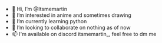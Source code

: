 - 👋 Hi, I’m @Itsmemartin
- 👀 I’m interested in anime and sometimes drawing
- 🌱 I’m currently learning python
- 💞️ I’m looking to collaborate on nothing as of now
- 📫 I'm available on discord itsmemartin_, feel free to dm me
